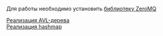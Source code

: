Для работы необходимо установить [библиотеку ZeroMQ](https://zeromq.org/download/)

[Реализация AVL-дерева](https://github.com/xieqing/avl-tree)\
[Реализация hashmap](https://github.com/DavidLeeds/hashmap)